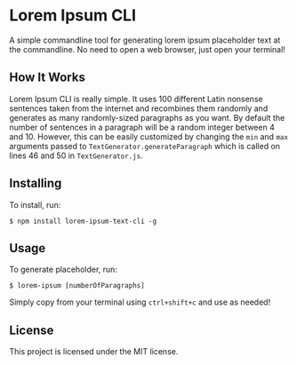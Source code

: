 # Lorem Ipsum CLI
A simple commandline tool for generating lorem ipsum placeholder text at the commandline. No need to open a web browser, just open your terminal!

## How It Works 
Lorem Ipsum CLI is really simple. It uses 100 different Latin nonsense sentences taken from the internet and recombines them randomly and generates as many randomly-sized paragraphs as you want. By default the number of sentences in a paragraph will be a random integer between 4 and 10. However, this can be easily customized by changing the `min` and `max` arguments passed to `TextGenerator.generateParagraph` which is called on lines 46 and 50 in `TextGenerator.js`.

## Installing 
To install, run:

```
$ npm install lorem-ipsum-text-cli -g
```

## Usage 
To generate placeholder, run: 

```
$ lorem-ipsum [numberOfParagraphs]
```

Simply copy from your terminal using `ctrl+shift+c` and use as needed!

## License 
This project is licensed under the MIT license.